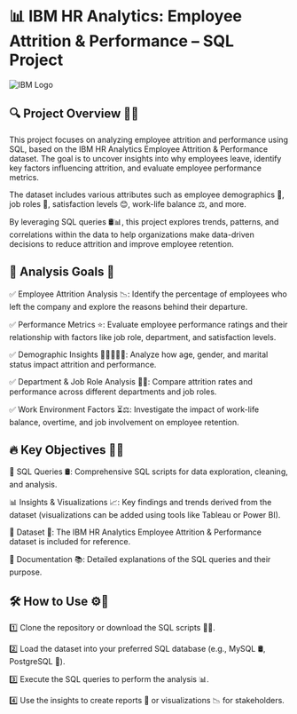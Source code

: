 # 📊 IBM HR Analytics: Employee Attrition & Performance – SQL Project

![IBM Logo](https://upload.wikimedia.org/wikipedia/commons/5/51/IBM_logo.svg)

## 🔍 Project Overview 🏢🔎
This project focuses on analyzing employee attrition and performance using SQL, based on the IBM HR Analytics Employee Attrition & Performance dataset. The goal is to uncover insights into why employees leave, identify key factors influencing attrition, and evaluate employee performance metrics.

The dataset includes various attributes such as employee demographics 👥, job roles 💼, satisfaction levels 😊, work-life balance ⚖️, and more.

By leveraging SQL queries 🛢️📊, this project explores trends, patterns, and correlations within the data to help organizations make data-driven decisions to reduce attrition and improve employee retention.

## 🎯 Analysis Goals 📌
✅ Employee Attrition Analysis 📉: Identify the percentage of employees who left the company and explore the reasons behind their departure.

✅ Performance Metrics ⭐: Evaluate employee performance ratings and their relationship with factors like job role, department, and satisfaction levels.

✅ Demographic Insights 🏡👩‍💻👨‍💻: Analyze how age, gender, and marital status impact attrition and performance.

✅ Department & Job Role Analysis 🏢💼: Compare attrition rates and performance across different departments and job roles.

✅ Work Environment Factors ⏳⚖️: Investigate the impact of work-life balance, overtime, and job involvement on employee retention.



## 🔥 Key Objectives 🎯💡
🚀 SQL Queries 🛢️: Comprehensive SQL scripts for data exploration, cleaning, and analysis.

📊 Insights & Visualizations 📈: Key findings and trends derived from the dataset (visualizations can be added using tools like Tableau or Power BI).

📂 Dataset 📄: The IBM HR Analytics Employee Attrition & Performance dataset is included for reference.

📝 Documentation 📚: Detailed explanations of the SQL queries and their purpose.

## 🛠️ How to Use ⚙️📌
1️⃣ Clone the repository or download the SQL scripts 📂🔽.

2️⃣ Load the dataset into your preferred SQL database (e.g., MySQL 🛢️, PostgreSQL 🐘).

3️⃣ Execute the SQL queries to perform the analysis 📊.

4️⃣ Use the insights to create reports 📑 or visualizations 📉 for stakeholders.

